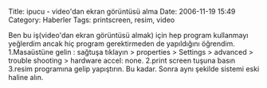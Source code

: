 Title: ipucu - video&#039;dan ekran görüntüsü alma
Date: 2006-11-19 15:49
Category: Haberler
Tags: printscreen, resim, video

Ben bu iş(video'dan ekran görüntüsü almak) için hep program kullanmayı
yeğlerdim ancak hiç program gerektirmeden de yapıldığını öğrendim.
1.Masaüstüne gelin : sağtuşa tıklayın \> properties \> Settings \>
advanced \> trouble shooting \> hardware accel: none. 2.print screen
tuşuna basın 3.resim programına gelip yapıştırın. Bu kadar. Sonra aynı
şekilde sistemi eski haline alın.
